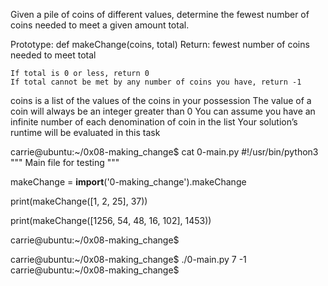 Given a pile of coins of different values, determine the fewest number of coins needed to meet a given amount total.

Prototype: def makeChange(coins, total)
Return: fewest number of coins needed to meet total

	If total is 0 or less, return 0
	If total cannot be met by any number of coins you have, return -1
coins is a list of the values of the coins in your possession
The value of a coin will always be an integer greater than 0
You can assume you have an infinite number of each denomination of coin in the list
Your solution’s runtime will be evaluated in this task

carrie@ubuntu:~/0x08-making_change$ cat 0-main.py
#!/usr/bin/python3
"""
Main file for testing
"""

makeChange = __import__('0-making_change').makeChange

print(makeChange([1, 2, 25], 37))

print(makeChange([1256, 54, 48, 16, 102], 1453))

carrie@ubuntu:~/0x08-making_change$



carrie@ubuntu:~/0x08-making_change$ ./0-main.py
7
-1
carrie@ubuntu:~/0x08-making_change$
